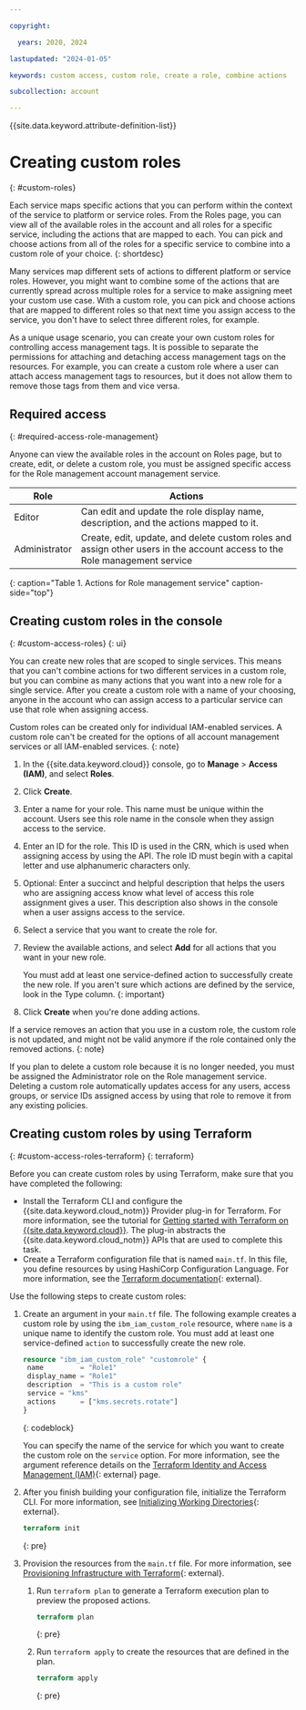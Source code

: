 ```yaml
---

copyright:

  years: 2020, 2024

lastupdated: "2024-01-05"

keywords: custom access, custom role, create a role, combine actions

subcollection: account

---
```


{{site.data.keyword.attribute-definition-list}}

# Creating custom roles
{: #custom-roles}

Each service maps specific actions that you can perform within the context of the service to platform or service roles. From the Roles page, you can view all of the available roles in the account and all roles for a specific service, including the actions that are mapped to each. You can pick and choose actions from all of the roles for a specific service to combine into a custom role of your choice.
{: shortdesc}

Many services map different sets of actions to different platform or service roles. However, you might want to combine some of the actions that are currently spread across multiple roles for a service to make assigning meet your custom use case. With a custom role, you can pick and choose actions that are mapped to different roles so that next time you assign access to the service, you don't have to select three different roles, for example.

As a unique usage scenario, you can create your own custom roles for controlling access management tags. It is possible to separate the permissions for attaching and detaching access management tags on the resources. For example, you can create a custom role where a user can attach access management tags to resources, but it does not allow them to remove those tags from them and vice versa.


## Required access
{: #required-access-role-management}

Anyone can view the available roles in the account on Roles page, but to create, edit, or delete a custom role, you must be assigned specific access for the Role management account management service.

| Role | Actions |
|------|---------|
| Editor |  Can edit and update the role display name, description, and the actions mapped to it.   |
| Administrator | Create, edit, update, and delete custom roles and assign other users in the account access to the Role management service |
{: caption="Table 1. Actions for Role management service" caption-side="top"}

## Creating custom roles in the console
{: #custom-access-roles}
{: ui}

You can create new roles that are scoped to single services. This means that you can't combine actions for two different services in a custom role, but you can combine as many actions that you want into a new role for a single service. After you create a custom role with a name of your choosing, anyone in the account who can assign access to a particular service can use that role when assigning access.

Custom roles can be created only for individual IAM-enabled services. A custom role can't be created for the options of all account management services or all IAM-enabled services.
{: note}

1. In the {{site.data.keyword.cloud}} console, go to **Manage** > **Access (IAM)**, and select **Roles**.
1. Click **Create**.
1. Enter a name for your role. This name must be unique within the account. Users see this role name in the console when they assign access to the service.
1. Enter an ID for the role. This ID is used in the CRN, which is used when assigning access by using the API. The role ID must begin with a capital letter and use alphanumeric characters only.
1. Optional: Enter a succinct and helpful description that helps the users who are assigning access know what level of access this role assignment gives a user. This description also shows in the console when a user assigns access to the service.
1. Select a service that you want to create the role for.
1. Review the available actions, and select **Add** for all actions that you want in your new role.

   You must add at least one service-defined action to successfully create the new role. If you aren't sure which actions are defined by the service, look in the Type column.
   {: important}

1. Click **Create** when you're done adding actions.


If a service removes an action that you use in a custom role, the custom role is not updated, and might not be valid anymore if the role contained only the removed actions.
{: note}

If you plan to delete a custom role because it is no longer needed, you must be assigned the Administrator role on the Role management service. Deleting a custom role automatically updates access for any users, access groups, or service IDs assigned access by using that role to remove it from any existing policies.

## Creating custom roles by using Terraform
{: #custom-access-roles-terraform}
{: terraform}

Before you can create custom roles by using Terraform, make sure that you have completed the following:

- Install the Terraform CLI and configure the {{site.data.keyword.cloud_notm}} Provider plug-in for Terraform. For more information, see the tutorial for [Getting started with Terraform on {{site.data.keyword.cloud}}](/docs/ibm-cloud-provider-for-terraform?topic=ibm-cloud-provider-for-terraform-getting-started). The plug-in abstracts the {{site.data.keyword.cloud_notm}} APIs that are used to complete this task.
- Create a Terraform configuration file that is named `main.tf`. In this file, you define resources by using HashiCorp Configuration Language. For more information, see the [Terraform documentation](https://developer.hashicorp.com/terraform/language){: external}.

Use the following steps to create custom roles:

1. Create an argument in your `main.tf` file. The following example creates a custom role by using the `ibm_iam_custom_role` resource, where `name` is a unique name to identify the custom role. You must add at least one service-defined `action` to successfully create the new role.

   ```terraform
   resource "ibm_iam_custom_role" "customrole" {
    name         = "Role1"
    display_name = "Role1"
    description  = "This is a custom role"
    service = "kms"
    actions      = ["kms.secrets.rotate"]
   }
   ```
   {: codeblock}

   You can specify the name of the service for which you want to create the custom role on the `service` option. For more information, see the argument reference details on the [Terraform Identity and Access Management (IAM)](https://registry.terraform.io/providers/IBM-Cloud/ibm/latest/docs/resources/iam_custom_role){: external} page.

1. After you finish building your configuration file, initialize the Terraform CLI. For more information, see [Initializing Working Directories](https://developer.hashicorp.com/terraform/cli/init){: external}.

   ```terraform
   terraform init
   ```
   {: pre}

1. Provision the resources from the `main.tf` file. For more information, see [Provisioning Infrastructure with Terraform](https://developer.hashicorp.com/terraform/cli/run){: external}.

   1. Run `terraform plan` to generate a Terraform execution plan to preview the proposed actions.

      ```terraform
      terraform plan
      ```
      {: pre}

   1. Run `terraform apply` to create the resources that are defined in the plan.

      ```terraform
      terraform apply
      ```
      {: pre}
